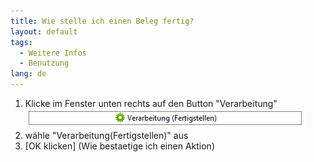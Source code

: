 ```yaml
---
title: Wie stelle ich einen Beleg fertig?
layout: default
tags:
  - Weitere Infos
  - Benutzung
lang: de
---
```


1. Klicke im Fenster unten rechts auf den Button "Verarbeitung" ![img](../images/de_verarbeitung_beleg.png)
1. wähle "Verarbeitung(Fertigstellen)" aus
1. [OK klicken] (Wie bestaetige ich einen Aktion)
